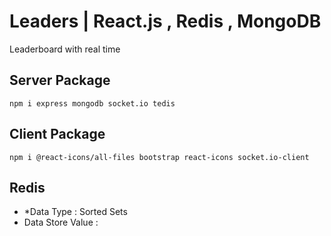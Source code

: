# Leaders | React.js , Redis , MongoDB
Leaderboard with real time

## Server Package
```nodejs
npm i express mongodb socket.io tedis
```

## Client Package
```nodejs
npm i @react-icons/all-files bootstrap react-icons socket.io-client
```


## Redis
- *Data Type :  Sorted Sets 
- Data Store Value : 
